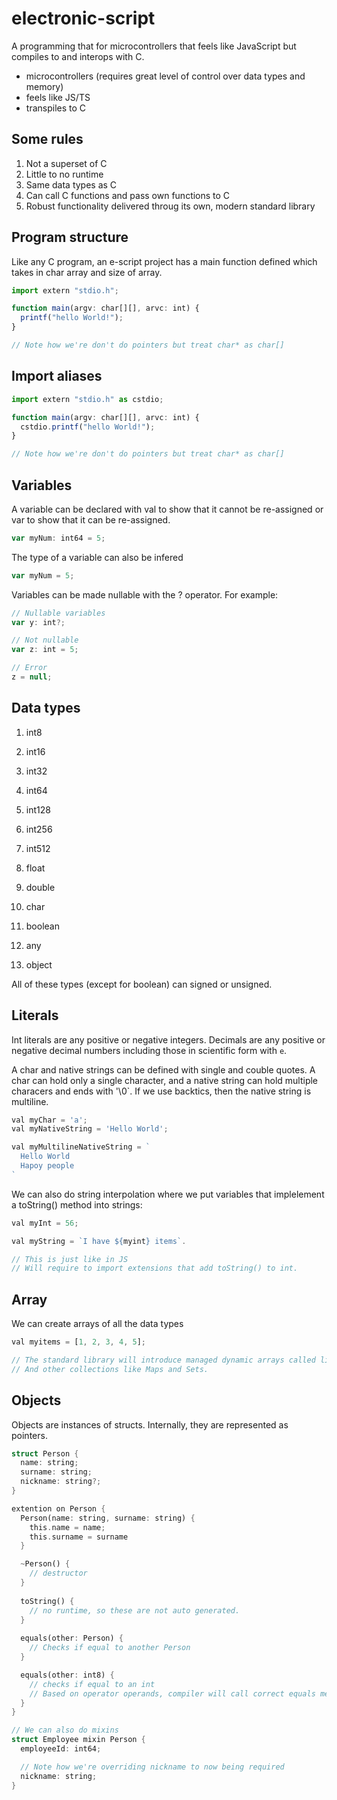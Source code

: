 # electronic-script
A programming that for microcontrollers that feels like JavaScript but compiles to and interops with C.

- microcontrollers (requires great level of control over data types and memory)
- feels like JS/TS
- transpiles to C

## Some rules
1. Not a superset of C
2. Little to no runtime
3. Same data types as C
5. Can call C functions and pass own functions to C
6. Robust functionality delivered throug its own, modern standard library

## Program structure

Like any C program, an e-script project has a main function defined which takes in char array and size of array.

```js
import extern "stdio.h";

function main(argv: char[][], arvc: int) {
  printf("hello World!");
}

// Note how we're don't do pointers but treat char* as char[]
```

## Import aliases

```js
import extern "stdio.h" as cstdio;

function main(argv: char[][], arvc: int) {
  cstdio.printf("hello World!");
}

// Note how we're don't do pointers but treat char* as char[]
```

## Variables

A variable can be declared with val to show that it cannot be re-assigned or var to show that it can be re-assigned.

```js
var myNum: int64 = 5;
```

The type of a variable can also be infered

```js
var myNum = 5;
```

Variables can be made nullable with the ? operator. For example:

```js
// Nullable variables
var y: int?;

// Not nullable
var z: int = 5;

// Error
z = null;
```

## Data types

1. int8
2. int16
3. int32
4. int64
5. int128
6. int256
7. int512

8. float
9. double

11. char
12. boolean

13. any
14. object

All of these types (except for boolean) can signed or unsigned.

## Literals

Int literals are any positive or negative integers. Decimals are any positive or negative decimal numbers including those in scientific form with `e`.

A char and native strings can be defined with single and couble quotes. A char can hold only a single character, and a native string can hold multiple characers and ends with '\0`. If we use backtics, then the native string is multiline.

```js
val myChar = 'a';
val myNativeString = 'Hello World';

val myMultilineNativeString = `
  Hello World
  Hapoy people
`
```

We can also do string interpolation where we put variables that implelement a toString() method into strings:
```js
val myInt = 56;

val myString = `I have ${myint} items`.

// This is just like in JS
// Will require to import extensions that add toString() to int.
```

## Array
We can create arrays of all the data types

```js
val myitems = [1, 2, 3, 4, 5];

// The standard library will introduce managed dynamic arrays called lists
// And other collections like Maps and Sets.

```

## Objects

Objects are instances of structs. Internally, they are represented as pointers.

```rust
struct Person {
  name: string;
  surname: string;
  nickname: string?;
}

extention on Person {
  Person(name: string, surname: string) {
    this.name = name;
    this.surname = surname
  }

  ~Person() {
    // destructor
  }
  
  toString() {
    // no runtime, so these are not auto generated.
  }
  
  equals(other: Person) {
    // Checks if equal to another Person
  }

  equals(other: int8) {
    // checks if equal to an int
    // Based on operator operands, compiler will call correct equals method
  }
}

// We can also do mixins
struct Employee mixin Person {
  employeeId: int64;

  // Note how we're overriding nickname to now being required
  nickname: string;
}

```




